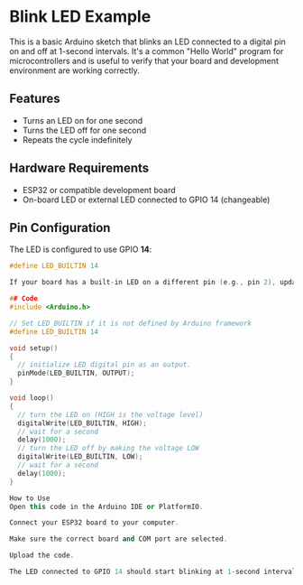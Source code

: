 # Blink LED Example

This is a basic Arduino sketch that blinks an LED connected to a digital pin on and off at 1-second intervals. It's a common "Hello World" program for microcontrollers and is useful to verify that your board and development environment are working correctly.

## Features

- Turns an LED on for one second
- Turns the LED off for one second
- Repeats the cycle indefinitely

## Hardware Requirements

- ESP32 or compatible development board
- On-board LED or external LED connected to GPIO 14 (changeable)

## Pin Configuration

The LED is configured to use GPIO **14**:

```cpp
#define LED_BUILTIN 14

If your board has a built-in LED on a different pin (e.g., pin 2), update the LED_BUILTIN definition accordingly.

## Code
#include <Arduino.h>

// Set LED_BUILTIN if it is not defined by Arduino framework
#define LED_BUILTIN 14

void setup()
{
  // initialize LED digital pin as an output.
  pinMode(LED_BUILTIN, OUTPUT);
}

void loop()
{
  // turn the LED on (HIGH is the voltage level)
  digitalWrite(LED_BUILTIN, HIGH);
  // wait for a second
  delay(1000);
  // turn the LED off by making the voltage LOW
  digitalWrite(LED_BUILTIN, LOW);
  // wait for a second
  delay(1000);
}

How to Use
Open this code in the Arduino IDE or PlatformIO.

Connect your ESP32 board to your computer.

Make sure the correct board and COM port are selected.

Upload the code.

The LED connected to GPIO 14 should start blinking at 1-second intervals.

